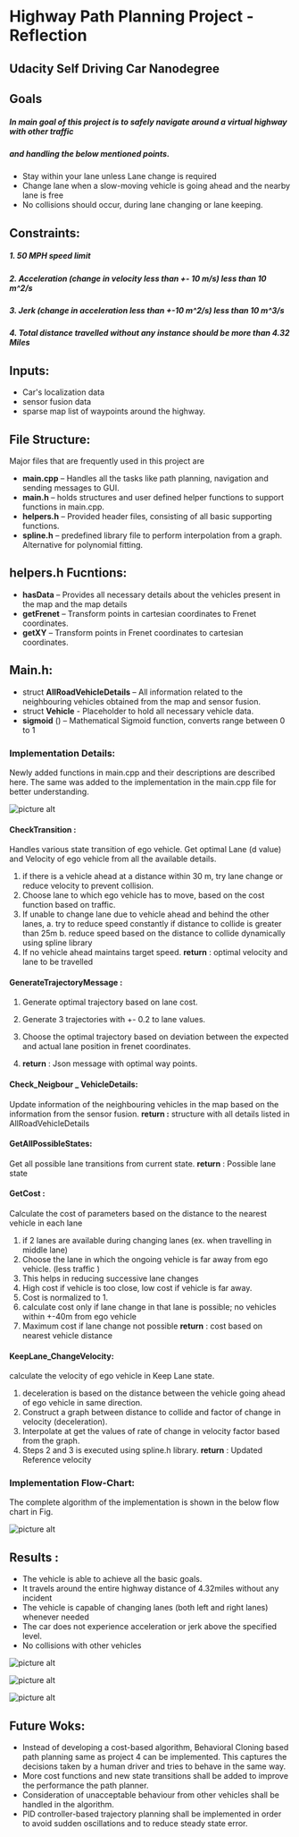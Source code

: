 # Highway Path Planning Project - Reflection

## Udacity Self Driving Car Nanodegree

## Goals

##### In main goal of this project is to safely navigate around a virtual highway with other traffic

##### and handling the below mentioned points.

- Stay within your lane unless Lane change is required
- Change lane when a slow-moving vehicle is going ahead and the nearby lane is free
- No collisions should occur, during lane changing or lane keeping.

## Constraints:

##### 1. 50 MPH speed limit

##### 2. Acceleration (change in velocity less than +- 10 m/s) less than 10 m^2/s

##### 3. Jerk (change in acceleration less than +-10 m^2/s) less than 10 m^3/s

##### 4. Total distance travelled without any instance should be more than 4.32 Miles

## Inputs:

- Car's localization data
- sensor fusion data
- sparse map list of waypoints around the highway.

## File Structure:

Major files that are frequently used in this project are

- **main.cpp** – Handles all the tasks like path planning, navigation and sending messages to GUI.
- **main.h** – holds structures and user defined helper functions to support functions in main.cpp.
- **helpers.h** – Provided header files, consisting of all basic supporting functions.
- **spline.h** – predefined library file to perform interpolation from a graph. Alternative for
    polynomial fitting.

## helpers.h Fucntions:

- **hasData** – Provides all necessary details about the vehicles present in the map and the map
    details
- **getFrenet** – Transform points in cartesian coordinates to Frenet coordinates.
- **getXY** – Transform points in Frenet coordinates to cartesian coordinates.

## Main.h:

- struct **AllRoadVehicleDetails** – All information related to the neighbouring vehicles obtained
    from the map and sensor fusion.
- struct **Vehicle** - Placeholder to hold all necessary vehicle data.
- **sigmoid** () – Mathematical Sigmoid function, converts range between 0 to 1


### Implementation Details:

Newly added functions in main.cpp and their descriptions are described here. The same was added to
the implementation in the main.cpp file for better understanding.

![picture alt](/images/hld.png "Fig.1 High Level Architecture Diagram of main.cpp")


#### CheckTransition :

Handles various state transition of ego vehicle. Get optimal Lane (d value) and Velocity of ego vehicle
from all the available details.

1. if there is a vehicle ahead at a distance within 30 m, try lane change or reduce velocity to
    prevent collision.
2. Choose lane to which ego vehicle has to move, based on the cost function based on traffic.
3. If unable to change lane due to vehicle ahead and behind the other lanes,
a. try to reduce speed constantly if distance to collide is greater than 25m
b. reduce speed based on the distance to collide dynamically using spline library
4. If no vehicle ahead maintains target speed.
**return** : optimal velocity and lane to be travelled

#### GenerateTrajectoryMessage :

1. Generate optimal trajectory based on lane cost.


2. Generate 3 trajectories with +- 0.2 to lane values.
3. Choose the optimal trajectory based on deviation between the expected and actual lane
    position in frenet coordinates.
4. **return** : Json message with optimal way points.

#### Check_Neigbour _ VehicleDetails:

Update information of the neighbouring vehicles in the map based on the information from the sensor
fusion.
**return :** structure with all details listed in AllRoadVehicleDetails

#### GetAllPossibleStates:

Get all possible lane transitions from current state.
**return** : Possible lane state

#### GetCost :

Calculate the cost of parameters based on the distance to the nearest vehicle in each lane

1. if 2 lanes are available during changing lanes (ex. when travelling in middle lane)
2. Choose the lane in which the ongoing vehicle is far away from ego vehicle. (less traffic )
3. This helps in reducing successive lane changes
4. High cost if vehicle is too close, low cost if vehicle is far away.
5. Cost is normalized to 1.
6. calculate cost only if lane change in that lane is possible; no vehicles within +-40m from ego
    vehicle
7. Maximum cost if lane change not possible
**return** : cost based on nearest vehicle distance

#### KeepLane_ChangeVelocity:

calculate the velocity of ego vehicle in Keep Lane state.

1. deceleration is based on the distance between the vehicle going ahead of ego vehicle in same
    direction.
2. Construct a graph between distance to collide and factor of change in velocity (deceleration).
3. Interpolate at get the values of rate of change in velocity factor based from the graph.
4. Steps 2 and 3 is executed using spline.h library.
**return** : Updated Reference velocity

### Implementation Flow-Chart:

The complete algorithm of the implementation is shown in the below flow chart in Fig.

![picture alt](/images/flowchart.png "Fig.2 Implementation Algorithm flow chart")

## Results :

- The vehicle is able to achieve all the basic goals.
- It travels around the entire highway distance of 4.32miles without any incident
- The vehicle is capable of changing lanes (both left and right lanes) whenever needed
- The car does not experience acceleration or jerk above the specified level.
- No collisions with other vehicles

![picture alt](/images/turnright.png "Fig.3 Lane change Right")

![picture alt](/images/turnleft.png "Fig. 4 Lane change Left")

![picture alt](/images/reachedtarget.png "Fig.5 Total Distance Travelled and Target Velocity")

## Future Woks:

- Instead of developing a cost-based algorithm, Behavioral Cloning based path planning same
    as project 4 can be implemented. This captures the decisions taken by a human driver and
    tries to behave in the same way.
- More cost functions and new state transitions shall be added to improve the performance
    the path planner.
- Consideration of unacceptable behaviour from other vehicles shall be handled in the
    algorithm.
- PID controller-based trajectory planning shall be implemented in order to avoid sudden
    oscillations and to reduce steady state error.


